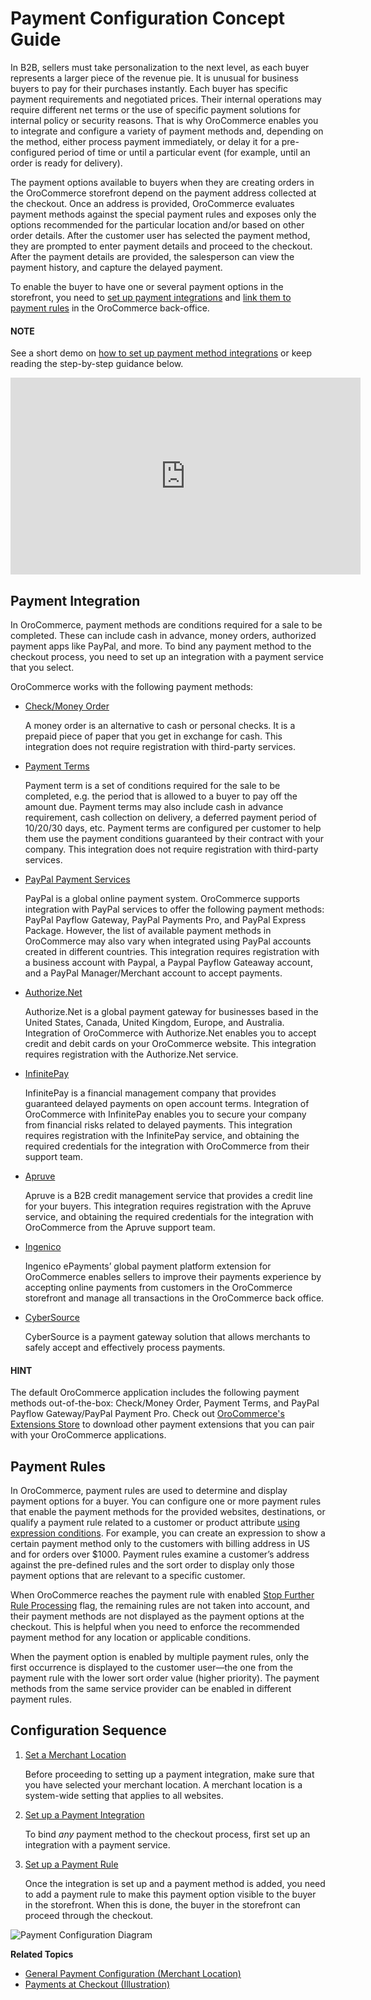<a id="user-guide-payment"></a>

<a id="user-guide-payment-configuration"></a>

# Payment Configuration Concept Guide

In B2B, sellers must take personalization to the next level, as each buyer represents a larger piece of the revenue pie. It is unusual for business buyers to pay for their purchases instantly. Each buyer has specific payment requirements and negotiated prices. Their internal operations may require different net terms or the use of specific payment solutions for internal policy or security reasons. That is why OroCommerce enables you to integrate and configure a variety of payment methods and, depending on the method, either process payment immediately, or delay it for a pre-configured period of time or until a particular event (for example, until an order is ready for delivery).

The payment options available to buyers when they are creating orders in the OroCommerce storefront depend on the payment address collected at the checkout. Once an address is provided, OroCommerce evaluates payment methods against the special payment rules and exposes only the options recommended for the particular location and/or based on other order details. After the customer user has selected the payment method, they are prompted to enter payment details and proceed to the checkout. After the payment details are provided, the salesperson can view the payment history, and capture the delayed payment.

To enable the buyer to have one or several payment options in the storefront, you need to [set up payment integrations](../../back-office/system/integrations/payment-integration/index.md#sys-integrations-manage-integrations-payment-methods) and [link them to payment rules](../../back-office/system/payment-rules/index.md#sys-payment-rules) in the OroCommerce back-office.

#### NOTE
See a short demo on <a href="https://academy.oroinc.com/media-library/how-to-create-payment-method-integrations" target="_blank">how to set up payment method integrations</a> or keep reading the step-by-step guidance below.

<iframe width="560" height="315" src="https://www.youtube.com/embed/Yj2MSpawTKI" frameborder="0" allowfullscreen></iframe>

## Payment Integration

In OroCommerce, payment methods are conditions required for a sale to be completed. These can include cash in advance, money orders, authorized payment apps like PayPal, and more. To bind any payment method to the checkout process, you need to set up an integration with a payment service that you select.

OroCommerce works with the following payment methods:

* [Check/Money Order](../../back-office/system/integrations/payment-integration/check-money-order/index.md#user-guide-payment-check-money-order)

  A money order is an alternative to cash or personal checks. It is a prepaid piece of paper that you get in exchange for cash. This integration does not require registration with third-party services.
* [Payment Terms](../../back-office/system/integrations/payment-integration/payment-terms/index.md#user-guide-payment-payment-providers-overview-payment-term-config)

  Payment term is a set of conditions required for the sale to be completed, e.g. the period that is allowed to a buyer to pay off the amount due. Payment terms may also include cash in advance requirement, cash collection on delivery, a deferred payment period of 10/20/30 days, etc. Payment terms are configured per customer to help them use the payment conditions guaranteed by their contract with your company. This integration does not require registration with third-party services.
* [PayPal Payment Services](../../back-office/system/integrations/payment-integration/paypal-services/index.md#user-guide-payment-payment-providers-overview-paypal)

  PayPal is a global online payment system. OroCommerce supports integration with PayPal services to offer the following payment methods: PayPal Payflow Gateway, PayPal Payments Pro, and PayPal Express Package. However, the list of available payment methods in OroCommerce may also vary when integrated using PayPal accounts created in different countries. This integration requires registration with a business account with Paypal, a Paypal Payflow Gateaway account, and a PayPal Manager/Merchant account to accept payments.
* [Authorize.Net](../../back-office/system/integrations/payment-integration/authorizenet/index.md#user-guide-payment-payment-providers-overview-authorizenet)

  Authorize.Net is a global payment gateway for businesses based in the United States, Canada, United Kingdom, Europe, and Australia. Integration of OroCommerce with Authorize.Net enables you to accept credit and debit cards on your OroCommerce website. This integration requires registration with the Authorize.Net service.
* [InfinitePay](../../back-office/system/integrations/payment-integration/infinitepay/index.md#user-guide-payment-payment-providers-overview-infinitepay)

  InfinitePay is a financial management company that provides guaranteed delayed payments on open account terms. Integration of OroCommerce with InfinitePay enables you to secure your company from financial risks related to delayed payments. This integration requires registration with the InfinitePay service, and obtaining the required credentials for the integration with OroCommerce from their support team.
* [Apruve](../../back-office/system/integrations/payment-integration/apruve/index.md#user-guide-payment-payment-providers-overview-apruve)

  Apruve is a B2B credit management service that provides a credit line for your buyers. This integration requires registration with the Apruve service, and obtaining the required credentials for the integration with OroCommerce from the Apruve support team.
* [Ingenico](../../back-office/system/integrations/payment-integration/ingenico/index.md#user-guide-payment-payment-providers-overview-ingenico)

  Ingenico ePayments’ global payment platform extension for OroCommerce enables sellers to improve their payments experience by accepting online payments from customers in the OroCommerce storefront and manage all transactions in the OroCommerce back office.
* [CyberSource](../../back-office/system/integrations/payment-integration/cybersource/index.md#user-guide-payment-payment-providers-cybersource)

  CyberSource is a payment gateway solution that allows merchants to safely accept and effectively process payments.

#### HINT
The default OroCommerce application includes the following payment methods out-of-the-box: Check/Money Order, Payment Terms, and PayPal Payflow Gateway/PayPal Payment Pro. Check out <a href="https://extensions.oroinc.com/orocommerce/" target="_blank">OroCommerce's Extensions Store</a> to download other payment extensions that you can pair with your OroCommerce applications.

## Payment Rules

In OroCommerce, payment rules are used to determine and display payment options for a buyer. You can configure one or more payment rules that enable the payment methods for the provided websites, destinations, or qualify a payment rule related to a customer or product attribute [using expression conditions](../../back-office/system/shipping-rules/expression-lang.md#payment-shipping-expression-lang). For example, you can create an expression to show a certain payment method only to the customers with billing address in US and for orders over $1000. Payment rules examine a customer’s address against the pre-defined rules and the sort order to display only those payment options that are relevant to a specific customer.

When OroCommerce reaches the payment rule with enabled [Stop Further Rule Processing](../../back-office/system/payment-rules/index.md#sys-payment-rules) flag, the remaining rules are not taken into account, and their payment methods are not displayed as the payment options at the checkout. This is helpful when you need to enforce the recommended payment method for any location or applicable conditions.

When the payment option is enabled by multiple payment rules, only the first occurrence is displayed to the customer user—the one from the payment rule with the lower sort order value (higher priority). The payment methods from the same service provider can be enabled in different payment rules.

## Configuration Sequence

1. [Set a Merchant Location](../../back-office/system/configuration/commerce/payment/payment-configuration.md#sys-conf-commerce-payment-general)

   Before proceeding to setting up a payment integration, make sure that you have selected your merchant location. A merchant location is a system-wide setting that applies to all websites.
2. [Set up a Payment Integration](../../back-office/system/integrations/payment-integration/index.md#sys-integrations-manage-integrations-payment-methods)

   To bind *any* payment method to the checkout process, first set up an integration with a payment service.
3. [Set up a Payment Rule](../../back-office/system/payment-rules/index.md#sys-payment-rules)

   Once the integration is set up and a payment method is added, you need to add a payment rule to make this payment option visible to the buyer in the storefront. When this is done, the buyer in the storefront can proceed through the checkout.

![Payment Configuration Diagram](user/img/concept-guides/payment/payment-configuration-diagram.png)

**Related Topics**

* [General Payment Configuration (Merchant Location)](../../back-office/system/configuration/commerce/payment/payment-configuration.md#sys-conf-commerce-payment-general)
* [Payments at Checkout (Illustration)](../../back-office/system/integrations/payment-integration/checkout/index.md#doc-payment-checkout)
